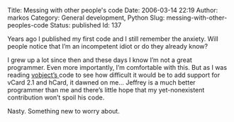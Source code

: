 Title: Messing with other people's code
Date: 2006-03-14 22:19
Author: markos
Category: General development, Python
Slug: messing-with-other-peoples-code
Status: published
Id: 137

<div>
 <p>
  Years ago I published my first code and I still remember the anxiety. Will people notice that I’m an incompetent idiot or do they already know?
 </p>
 <p>
  I grew up a lot since then and these days I know I’m not a great programmer. Even more importantly, I’m comfortable with this. But as I was reading
  <a href="http://vobject.skyhouseconsulting.com/">
   vobject’s
  </a>
  code to see how difficult it would be to add support for vCard 2.1 and hCard, it dawned on me… Jeffrey is a much better programmer than me and there’s little hope that my yet-nonexistent contribution won’t spoil his code.
 </p>
 <p>
  Nasty. Something new to worry about.
 </p>
</div>
